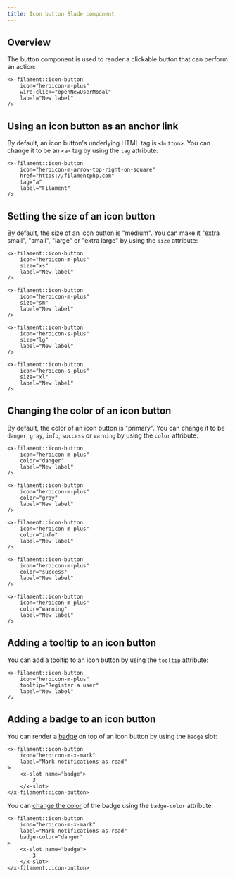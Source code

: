 ```yaml
---
title: Icon button Blade component
---
```


## Overview

The button component is used to render a clickable button that can perform an action:

```blade
<x-filament::icon-button
    icon="heroicon-m-plus"
    wire:click="openNewUserModal"
    label="New label"
/>
```

## Using an icon button as an anchor link

By default, an icon button's underlying HTML tag is `<button>`. You can change it to be an `<a>` tag by using the `tag` attribute:

```blade
<x-filament::icon-button
    icon="heroicon-m-arrow-top-right-on-square"
    href="https://filamentphp.com"
    tag="a"
    label="Filament"
/>
```

## Setting the size of an icon button

By default, the size of an icon button is "medium". You can make it "extra small", "small", "large" or "extra large" by using the `size` attribute:

```blade
<x-filament::icon-button
    icon="heroicon-m-plus"
    size="xs"
    label="New label"
/>

<x-filament::icon-button
    icon="heroicon-m-plus"
    size="sm"
    label="New label"
/>

<x-filament::icon-button
    icon="heroicon-s-plus"
    size="lg"
    label="New label"
/>

<x-filament::icon-button
    icon="heroicon-s-plus"
    size="xl"
    label="New label"
/>
```

## Changing the color of an icon button

By default, the color of an icon button is "primary". You can change it to be `danger`, `gray`, `info`, `success` or `warning` by using the `color` attribute:

```blade
<x-filament::icon-button
    icon="heroicon-m-plus"
    color="danger"
    label="New label"
/>

<x-filament::icon-button
    icon="heroicon-m-plus"
    color="gray"
    label="New label"
/>

<x-filament::icon-button
    icon="heroicon-m-plus"
    color="info"
    label="New label"
/>

<x-filament::icon-button
    icon="heroicon-m-plus"
    color="success"
    label="New label"
/>

<x-filament::icon-button
    icon="heroicon-m-plus"
    color="warning"
    label="New label"
/>
```

## Adding a tooltip to an icon button

You can add a tooltip to an icon button by using the `tooltip` attribute:

```blade
<x-filament::icon-button
    icon="heroicon-m-plus"
    tooltip="Register a user"
    label="New label"
/>
```

## Adding a badge to an icon button

You can render a [badge](badge) on top of an icon button by using the `badge` slot:

```blade
<x-filament::icon-button
    icon="heroicon-m-x-mark"
    label="Mark notifications as read"
>
    <x-slot name="badge">
        3
    </x-slot>
</x-filament::icon-button>
```

You can [change the color](badge#changing-the-color-of-the-badge) of the badge using the `badge-color` attribute:

```blade
<x-filament::icon-button
    icon="heroicon-m-x-mark"
    label="Mark notifications as read"
    badge-color="danger"
>
    <x-slot name="badge">
        3
    </x-slot>
</x-filament::icon-button>
```
